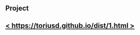 ## Project

## [< https://toriusd.github.io/dist/1.html >](https://toriusd.github.io/dist/1.html) ##






